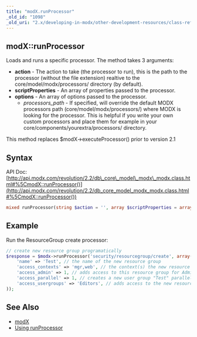 ```yaml
---
title: "modX.runProcessor"
_old_id: "1098"
_old_uri: "2.x/developing-in-modx/other-development-resources/class-reference/modx/modx.runprocessor"
---
```


## modX::runProcessor

 Loads and runs a specific processor. The method takes 3 arguments:

- **action** - The action to take (the processor to run), this is the path to the processor (without the file extension) realtive to the core/model/modx/processors/ directory (by default).
- **scriptProperties** - An array of properties passed to the processor.
- **options** - An array of options passed to the processor.
    - _processors\_path_ - If specified, will override the default MODX processors path (core/model/modx/processors/) where MODX is looking for the processor. This is helpful if you write your own custom processors and place them for example in your core/components/yourextra/processors/ directory.

 This method replaces $modX->executeProcessor() prior to version 2.1

## Syntax

 API Doc: [http://api.modx.com/revolution/2.2/db\_core\_model\_modx\_modx.class.html#%5CmodX::runProcessor()](http://api.modx.com/revolution/2.2/db_core_model_modx_modx.class.html#%5CmodX::runProcessor())

``` php
mixed runProcessor(string $action = '', array $scriptProperties = array(), array $options = array())
```

## Example

 Run the ResourceGroup create processor:

``` php
// create new resource group programatically
$response = $modx->runProcessor('security/resourcegroup/create', array(
    'name' => 'Test', // the name of the new resource group
    'access_contexts' => 'mgr,web', // the context(s) the new resource group is restricting access in
    'access_admin' => 1, // adds access to this resource group for Administrators
    'access_parallel' => 1, // creates a new user group "Test" parallel to the resource group
    'access_usergroups' => 'Editors', // adds access to the new resource group for the user group "Editors"
));
```

## See Also

- [modX](extending-modx/core-model/modx "modX")
- [Using runProcessor](extending-modx/processors/using-runprocessor)
